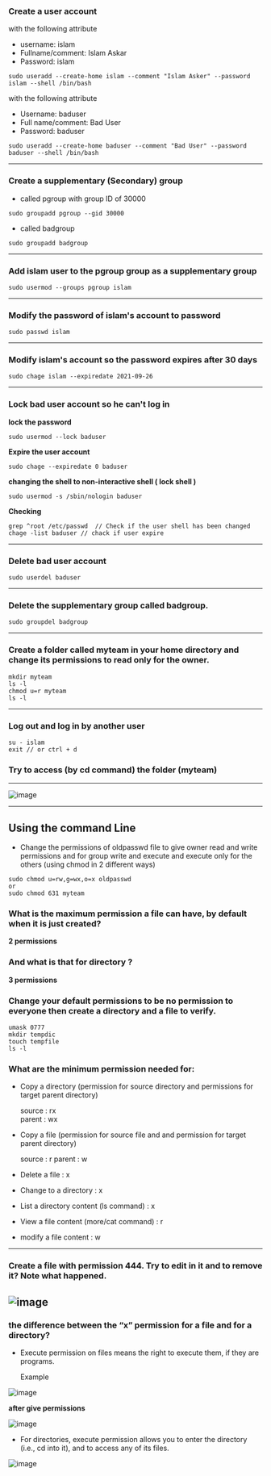 

### Create a user account 
with the following attribute
  - username: islam
  - Fullname/comment: Islam Askar
  - Password: islam
  
  ```
  sudo useradd --create-home islam --comment "Islam Asker" --password islam --shell /bin/bash
  ```
  with the following attribute 
  
  - Username: baduser 
  - Full name/comment: Bad User 
  - Password: baduser 

  
  ```
  sudo useradd --create-home baduser --comment "Bad User" --password baduser --shell /bin/bash
  ```
  
-------------------  
### Create a supplementary (Secondary) group
* called pgroup with group ID of 30000

```
sudo groupadd pgroup --gid 30000
```

* called badgroup

```
sudo groupadd badgroup 
```

--------------------
### Add islam user to the pgroup group as a supplementary group

```
sudo usermod --groups pgroup islam  
```
--------------------
### Modify the password of islam's account to password

```
sudo passwd islam
```
--------------------
### Modify islam's account so the password expires after 30 days

```
sudo chage islam --expiredate 2021-09-26
```
--------------------
###  Lock bad user account so he can't log in

**lock the password** 
```
sudo usermod --lock baduser 
```
**Expire the user account**
```
sudo chage --expiredate 0 baduser 
```
**changing the shell to  non-interactive shell ( lock shell )**

```
sudo usermod -s /sbin/nologin baduser
```

**Checking**
```
grep ^root /etc/passwd  // Check if the user shell has been changed 
chage -list baduser // chack if user expire 
```

--------------------


### Delete bad user account

```
sudo userdel baduser 
```
--------------------

### Delete the supplementary group called badgroup.
```
sudo groupdel badgroup 
```
--------------------

### Create a folder called myteam in your home directory and change its permissions to read only for the owner.
```
mkdir myteam
ls -l 
chmod u=r myteam 
ls -l 
```

--------------------

### Log out and log in by another user

```
su - islam
exit // or ctrl + d 
```

### Try to access (by cd command) the folder (myteam)
--------------------
![image](https://user-images.githubusercontent.com/44178039/131020233-5525d0f0-52b3-4bfe-bbfa-f2af206ba40a.png)

--------------------
## Using the command Line

* Change the permissions of oldpasswd file to give owner read and write permissions
and for group write and execute  and execute only for the others (using chmod in 2 different ways)
```
sudo chmod u=rw,g=wx,o=x oldpasswd 
or 
sudo chmod 631 myteam
```
 
### What is the maximum permission a file can have, by default when it is just created? 
   
   **2 permissions** 
  
### And what is that for directory  ? 
   
   **3 permissions** 
  
### Change your default permissions to be no permission to everyone then create a directory and a file to verify.

```
umask 0777
mkdir tempdic
touch tempfile
ls -l 
```

  
### What are the minimum permission needed for:

* Copy a directory (permission for source directory and permissions for target parent directory)

  source : rx  
  parent : wx 

* Copy a file (permission for source file and and permission for target parent directory)

  source : r
  parent : w

* Delete a file : x 
* Change to a directory  : x
* List a directory content (ls command) : x
* View a file content (more/cat command) : r
* modify a file content : w


------------

### Create a file with permission 444. Try to edit in it and to remove it? Note what happened.

![image](https://user-images.githubusercontent.com/44178039/131027534-ec933538-4a82-431f-b6d7-d8d05eff947e.png)
----------------
### the difference between the “x” permission for a file and for a directory?

* Execute permission on files means the right to execute them, if they are programs. 

  Example

![image](https://user-images.githubusercontent.com/44178039/131028789-6453afcc-49fa-4634-91eb-b48ce372357f.png)

**after give permissions** 

![image](https://user-images.githubusercontent.com/44178039/131028904-5efba9d3-e207-4c5c-acd1-ffbac9f1a080.png)


* For directories, execute permission allows you to enter the directory (i.e., cd into it), and to access any of its files.

![image](https://user-images.githubusercontent.com/44178039/131029294-ada09445-2f51-439d-a0d7-562b58303055.png)

